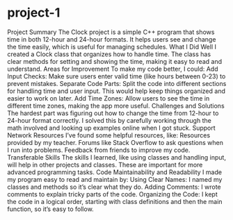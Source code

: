 # project-1
Project Summary
The Clock project is a simple C++ program that shows time in both 12-hour and 24-hour formats. It helps users see and change the time easily, which is useful for managing schedules.
What I Did Well
I created a Clock class that organizes how to handle time. The class has clear methods for setting and showing the time, making it easy to read and understand.
Areas for Improvement
To make my code better, I could:
Add Input Checks: Make sure users enter valid time (like hours between 0-23) to prevent mistakes.
Separate Code Parts: Split the code into different sections for handling time and user input. This would help keep things organized and easier to work on later.
Add Time Zones: Allow users to see the time in different time zones, making the app more useful.
Challenges and Solutions
The hardest part was figuring out how to change the time from 12-hour to 24-hour format correctly. I solved this by carefully working through the math involved and looking up examples online when I got stuck.
Support Network Resources
I’ve found some helpful resources, like:
Resources provided by my teacher.
Forums like Stack Overflow to ask questions when I run into problems.
Feedback from friends to improve my code.
Transferable Skills
The skills I learned, like using classes and handling input, will help in other projects and classes. These are important for more advanced programming tasks.
Code Maintainability and Readability
I made my program easy to read and maintain by:
Using Clear Names: I named my classes and methods so it’s clear what they do.
Adding Comments: I wrote comments to explain tricky parts of the code.
Organizing the Code: I kept the code in a logical order, starting with class definitions and then the main function, so it’s easy to follow.
